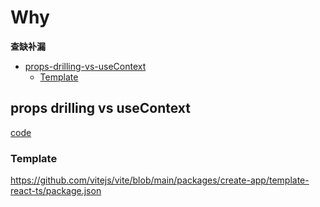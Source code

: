 # Why
**查缺补漏**


* [props-drilling-vs-useContext](##props-drilling-vs-useContext)  
	* [Template](###template)

## props drilling vs useContext  
[code](src/components/PropsDrillingVSUseContext.tsx)  

### Template  
https://github.com/vitejs/vite/blob/main/packages/create-app/template-react-ts/package.json  
